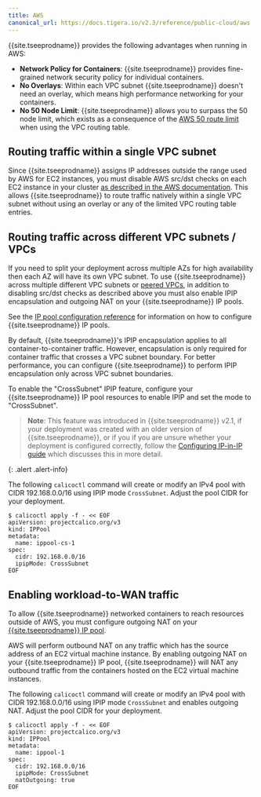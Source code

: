```yaml
---
title: AWS
canonical_url: https://docs.tigera.io/v2.3/reference/public-cloud/aws
---
```


{{site.tseeprodname}} provides the following advantages when running in AWS:

- **Network Policy for Containers**: {{site.tseeprodname}} provides fine-grained network security policy for individual containers.
- **No Overlays**: Within each VPC subnet {{site.tseeprodname}} doesn't need an overlay, which means high performance networking for your containers.
- **No 50 Node Limit**: {{site.tseeprodname}} allows you to surpass the 50 node limit, which exists as a consequence of the [AWS 50 route limit](http://docs.aws.amazon.com/AmazonVPC/latest/UserGuide/VPC_Appendix_Limits.html#vpc-limits-route-tables) when using the VPC routing table.

## Routing traffic within a single VPC subnet

Since {{site.tseeprodname}} assigns IP addresses outside the range used by AWS for EC2 instances, you must disable AWS src/dst
checks on each EC2 instance in your cluster
[as described in the AWS documentation](http://docs.aws.amazon.com/AmazonVPC/latest/UserGuide/VPC_NAT_Instance.html#EIP_Disable_SrcDestCheck).  This
allows {{site.tseeprodname}} to route traffic natively within a single VPC subnet without using an overlay or any of the limited VPC routing table entries.

## Routing traffic across different VPC subnets / VPCs

If you need to split your deployment across multiple AZs for high availability then each AZ will have its own VPC subnet.  To
use {{site.tseeprodname}} across multiple different VPC subnets or [peered VPCs](http://docs.aws.amazon.com/AmazonVPC/latest/UserGuide/vpc-peering.html),
in addition to disabling src/dst checks as described above you must also enable IPIP encapsulation and outgoing NAT
on your {{site.tseeprodname}} IP pools.

See the [IP pool configuration reference]({{site.baseurl}}/{{page.version}}/reference/calicoctl/resources/ippool)
for information on how to configure {{site.tseeprodname}} IP pools.

By default, {{site.tseeprodname}}'s IPIP encapsulation applies to all container-to-container traffic.  However,
encapsulation is only required for container traffic that crosses a VPC subnet boundary.  For better
performance, you can configure {{site.tseeprodname}} to perform IPIP encapsulation only across VPC subnet boundaries.

To enable the "CrossSubnet" IPIP feature, configure your {{site.tseeprodname}} IP pool resources
to enable IPIP and set the mode to "CrossSubnet".

> **Note**: This feature was introduced in {{site.tseeprodname}} v2.1, if your deployment was created with
> an older version of {{site.tseeprodname}}, or if you if you are unsure whether your deployment
> is configured correctly, follow the [Configuring IP-in-IP guide]({{site.baseurl}}/{{page.version}}/usage/configuration/ip-in-ip)
> which discusses this in more detail.
>
{: .alert .alert-info}

The following `calicoctl` command will create or modify an IPv4 pool with
CIDR 192.168.0.0/16 using IPIP mode `CrossSubnet`. Adjust the pool CIDR for your deployment.

```
$ calicoctl apply -f - << EOF
apiVersion: projectcalico.org/v3
kind: IPPool
metadata:
  name: ippool-cs-1
spec:
  cidr: 192.168.0.0/16
  ipipMode: CrossSubnet
EOF
```

## Enabling workload-to-WAN traffic

To allow {{site.tseeprodname}} networked containers to reach resources outside of AWS,
you must configure outgoing NAT on your [{{site.tseeprodname}} IP pool]({{site.baseurl}}/{{page.version}}/reference/calicoctl/resources/ippool).

AWS will perform outbound NAT on any traffic which has the source address of an EC2 virtual
machine instance.  By enabling outgoing NAT on your {{site.tseeprodname}} IP pool, {{site.tseeprodname}} will
NAT any outbound traffic from the containers hosted on the EC2 virtual machine instances.

The following `calicoctl` command will create or modify an IPv4 pool with
CIDR 192.168.0.0/16 using IPIP mode `CrossSubnet` and enables outgoing NAT.
Adjust the pool CIDR for your deployment.

```
$ calicoctl apply -f - << EOF
apiVersion: projectcalico.org/v3
kind: IPPool
metadata:
  name: ippool-1
spec:
  cidr: 192.168.0.0/16
  ipipMode: CrossSubnet
  natOutgoing: true
EOF
```
